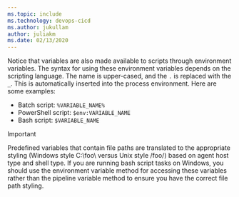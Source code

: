 ```yaml
---
ms.topic: include
ms.technology: devops-cicd
ms.author: jukullam
author: juliakm
ms.date: 02/13/2020
---
```


Notice that variables are also made available to scripts through environment variables. The syntax for using these environment variables depends on the scripting language.
The name is upper-cased, and the `.` is replaced with the `_`. This is automatically inserted into the process environment. Here are some examples:

- Batch script: `%VARIABLE_NAME%`
- PowerShell script: `$env:VARIABLE_NAME`
- Bash script: `$VARIABLE_NAME`

> [!IMPORTANT]
> Predefined variables that contain file paths are translated to the appropriate styling (Windows style C:\foo\ versus Unix style /foo/) based on agent host type and shell type. If you are running bash script tasks on Windows, you should use the environment variable method for accessing these variables rather than the pipeline variable method to ensure you have the correct file path styling. 
